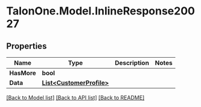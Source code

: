 # TalonOne.Model.InlineResponse20027
## Properties

Name | Type | Description | Notes
------------ | ------------- | ------------- | -------------
**HasMore** | **bool** |  | 
**Data** | [**List&lt;CustomerProfile&gt;**](CustomerProfile.md) |  | 

[[Back to Model list]](../README.md#documentation-for-models) [[Back to API list]](../README.md#documentation-for-api-endpoints) [[Back to README]](../README.md)

